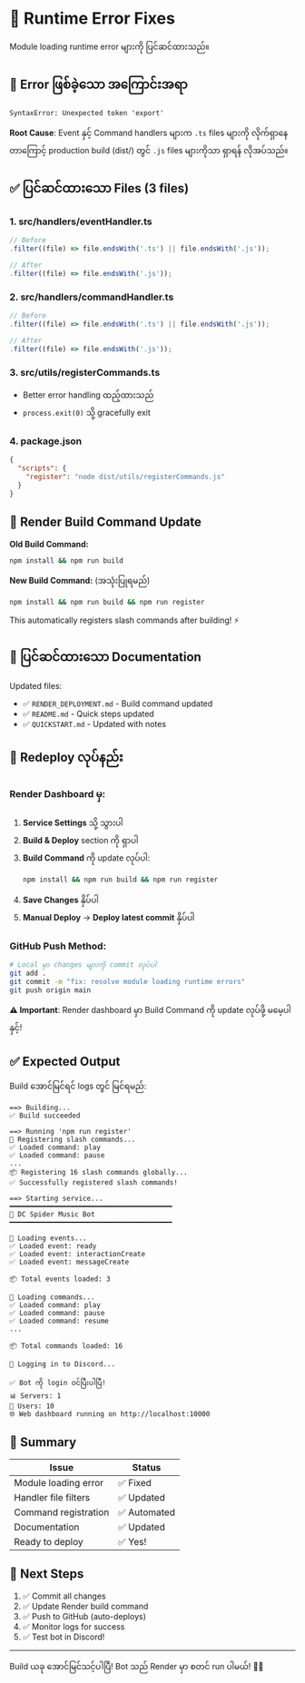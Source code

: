 # 🔧 Runtime Error Fixes

Module loading runtime error များကို ပြင်ဆင်ထားသည်။

## 🐛 Error ဖြစ်ခဲ့သော အကြောင်းအရာ

```
SyntaxError: Unexpected token 'export'
```

**Root Cause**: Event နှင့် Command handlers များက `.ts` files များကို လိုက်ရှာနေတာကြောင့် production build (dist/) တွင် `.js` files များကိုသာ ရှာရန် လိုအပ်သည်။

## ✅ ပြင်ဆင်ထားသော Files (3 files)

### 1. **src/handlers/eventHandler.ts**
```typescript
// Before
.filter((file) => file.endsWith('.ts') || file.endsWith('.js'));

// After
.filter((file) => file.endsWith('.js'));
```

### 2. **src/handlers/commandHandler.ts**
```typescript
// Before
.filter((file) => file.endsWith('.ts') || file.endsWith('.js'));

// After
.filter((file) => file.endsWith('.js'));
```

### 3. **src/utils/registerCommands.ts**
- Better error handling ထည့်ထားသည်
- `process.exit(0)` သို့ gracefully exit

### 4. **package.json**
```json
{
  "scripts": {
    "register": "node dist/utils/registerCommands.js"
  }
}
```

## 🚀 Render Build Command Update

**Old Build Command:**
```bash
npm install && npm run build
```

**New Build Command:** (အသုံးပြုရမည်)
```bash
npm install && npm run build && npm run register
```

This automatically registers slash commands after building! ⚡

## 📝 ပြင်ဆင်ထားသော Documentation

Updated files:
- ✅ `RENDER_DEPLOYMENT.md` - Build command updated
- ✅ `README.md` - Quick steps updated
- ✅ `QUICKSTART.md` - Updated with notes

## 🔄 Redeploy လုပ်နည်း

### Render Dashboard မှ:

1. **Service Settings** သို့ သွားပါ
2. **Build & Deploy** section ကို ရှာပါ
3. **Build Command** ကို update လုပ်ပါ:
   ```bash
   npm install && npm run build && npm run register
   ```
4. **Save Changes** နှိပ်ပါ
5. **Manual Deploy** → **Deploy latest commit** နှိပ်ပါ

### GitHub Push Method:

```bash
# Local မှာ changes များကို commit လုပ်ပါ
git add .
git commit -m "fix: resolve module loading runtime errors"
git push origin main
```

**⚠️ Important**: Render dashboard မှာ Build Command ကို update လုပ်ဖို့ မမေ့ပါနှင့်!

## ✅ Expected Output

Build အောင်မြင်ရင် logs တွင် မြင်ရမည်:

```
==> Building...
✅ Build succeeded

==> Running 'npm run register'
🔄 Registering slash commands...
✅ Loaded command: play
✅ Loaded command: pause
...
📦 Registering 16 slash commands globally...
✅ Successfully registered slash commands!

==> Starting service...
━━━━━━━━━━━━━━━━━━━━━━━━━━━━━━━━━━━━━━━━
🎵 DC Spider Music Bot
━━━━━━━━━━━━━━━━━━━━━━━━━━━━━━━━━━━━━━━━

📂 Loading events...
✅ Loaded event: ready
✅ Loaded event: interactionCreate
✅ Loaded event: messageCreate

📦 Total events loaded: 3

📂 Loading commands...
✅ Loaded command: play
✅ Loaded command: pause
✅ Loaded command: resume
...

📦 Total commands loaded: 16

🔐 Logging in to Discord...

✅ Bot ကို login ဝင်ပြီးပါပြီ!
📊 Servers: 1
👥 Users: 10
🌐 Web dashboard running on http://localhost:10000
```

## 🎯 Summary

| Issue | Status |
|-------|--------|
| Module loading error | ✅ Fixed |
| Handler file filters | ✅ Updated |
| Command registration | ✅ Automated |
| Documentation | ✅ Updated |
| Ready to deploy | ✅ Yes! |

## 📌 Next Steps

1. ✅ Commit all changes
2. ✅ Update Render build command
3. ✅ Push to GitHub (auto-deploys)
4. ✅ Monitor logs for success
5. ✅ Test bot in Discord!

---

Build ယခု အောင်မြင်သင့်ပါပြီ! Bot သည် Render မှာ စတင် run ပါမယ်! 🎵🚀

